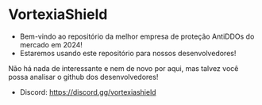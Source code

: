 # VortexiaShield

- Bem-vindo ao repositório da melhor empresa de proteção AntiDDOs do mercado em 2024!
- Estaremos usando este repositório para nossos desenvolvedores!

Não há nada de interessante e nem de novo por aqui, mas talvez você possa analisar o github dos desenvolvedores!

- Discord: https://discord.gg/vortexiashield
